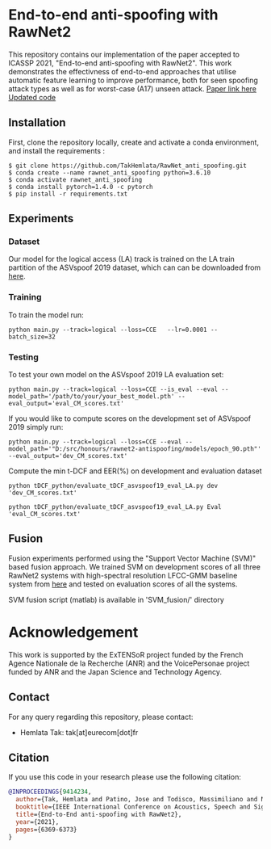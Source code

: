 End-to-end anti-spoofing with RawNet2
===============
This repository contains our implementation of the paper accepted to ICASSP 2021, "End-to-end anti-spoofing with RawNet2". This work demonstrates the effectivness of end-to-end approaches that utilise automatic feature learning to improve performance, both for seen spoofing attack types as well as for worst-case (A17) unseen attack.
[Paper link here](https://arxiv.org/abs/2011.01108) [Updated code](https://github.com/asvspoof-challenge/2021/tree/main/LA/Baseline-RawNet2)


## Installation
First, clone the repository locally, create and activate a conda environment, and install the requirements :
```
$ git clone https://github.com/TakHemlata/RawNet_anti_spoofing.git
$ conda create --name rawnet_anti_spoofing python=3.6.10
$ conda activate rawnet_anti_spoofing
$ conda install pytorch=1.4.0 -c pytorch
$ pip install -r requirements.txt
```

## Experiments

### Dataset
Our model for the logical access (LA) track is trained on the LA train partition of the ASVspoof 2019 dataset, which can can be downloaded from [here](https://datashare.is.ed.ac.uk/handle/10283/3336).

### Training
To train the model run:
```
python main.py --track=logical --loss=CCE   --lr=0.0001 --batch_size=32
```

### Testing

To test your own model on the ASVspoof 2019 LA evaluation set:

```
python main.py --track=logical --loss=CCE --is_eval --eval --model_path='/path/to/your/your_best_model.pth' --eval_output='eval_CM_scores.txt'
```

If you would like to compute scores on the development set of ASVspoof 2019 simply run:

```
python main.py --track=logical --loss=CCE --eval --model_path='"D:/src/honours/rawnet2-antispoofing/models/epoch_90.pth"' --eval_output='dev_CM_scores.txt'
```

Compute the min t-DCF and EER(%) on development and evaluation dataset
```
python tDCF_python/evaluate_tDCF_asvspoof19_eval_LA.py dev 'dev_CM_scores.txt'
``` 

```
python tDCF_python/evaluate_tDCF_asvspoof19_eval_LA.py Eval 'eval_CM_scores.txt'
``` 

## Fusion
Fusion experiments performed using the "Support Vector Machine (SVM)"  based fusion approach. We trained SVM on development scores of all three RawNet2 systems with high-spectral resolution LFCC-GMM baseline system from [here](https://www.isca-speech.org/archive/Interspeech_2020/pdfs/1844.pdf) and tested on evaluation scores of all the systems.

SVM fusion script (matlab) is available in 'SVM_fusion/' directory 

# Acknowledgement
This work is supported by the ExTENSoR project funded by the French Agence Nationale de la Recherche (ANR) and the VoicePersonae project funded by ANR and the Japan Science and Technology Agency.

## Contact
For any query regarding this repository, please contact:
- Hemlata Tak: tak[at]eurecom[dot]fr
## Citation
If you use this code in your research please use the following citation:
```bibtex
@INPROCEEDINGS{9414234,
  author={Tak, Hemlata and Patino, Jose and Todisco, Massimiliano and Nautsch, Andreas and Evans, Nicholas and Larcher, Anthony},
  booktitle={IEEE International Conference on Acoustics, Speech and Signal Processing (ICASSP)}, 
  title={End-to-End anti-spoofing with RawNet2}, 
  year={2021},
  pages={6369-6373}
}

```



